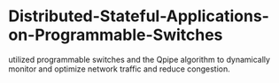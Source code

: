 # Distributed-Stateful-Applications-on-Programmable-Switches
utilized programmable switches and the Qpipe algorithm to dynamically monitor and optimize network traffic and reduce congestion.
